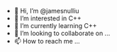 - 👋 Hi, I’m @jamesnulliu
- 👀 I’m interested in C++
- 🌱 I’m currently learning C++
- 💞️ I’m looking to collaborate on ...
- 📫 How to reach me ...

<!---
jamesnulliu/jamesnulliu is a ✨ special ✨ repository because its `README.md` (this file) appears on your GitHub profile.
You can click the Preview link to take a look at your changes.
--->
